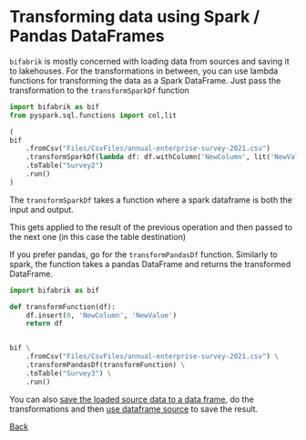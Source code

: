 # Transforming data using Spark / Pandas DataFrames

`bifabrik` is mostly concerned with loading data from sources and saving it to lakehouses. For the transformations in between, you can use lambda functions for transforming the data as a Spark DataFrame. Just pass the transformation to the `transformSparkDf` function

```python
import bifabrik as bif
from pyspark.sql.functions import col,lit

(
bif
    .fromCsv("Files/CsvFiles/annual-enterprise-survey-2021.csv")
    .transformSparkDf(lambda df: df.withColumn('NewColumn', lit('NewValue')))
    .toTable("Survey2")
    .run()
)
```
The `transformSparkDf` takes a function where a spark dataframe is both the input and output.

This gets applied to the result of the previous operation and then passed to the next one (in this case the table destination)

If you prefer pandas, go for the `transformPandasDf` function. Similarly to spark, the function takes a pandas DataFrame and returns the transformed DataFrame.

```python
import bifabrik as bif

def transformFunction(df):
    df.insert(0, 'NewColumn', 'NewValue')
    return df


bif \
    .fromCsv("Files/CsvFiles/annual-enterprise-survey-2021.csv") \
    .transformPandasDf(transformFunction) \
    .toTable("Survey3") \
    .run()
```

You can also [save the loaded source data to a data frame](dst_spark_df.md), do the transformations and then [use dataframe source](src_spark_df.md) to save the result.

[Back](../index.md)
